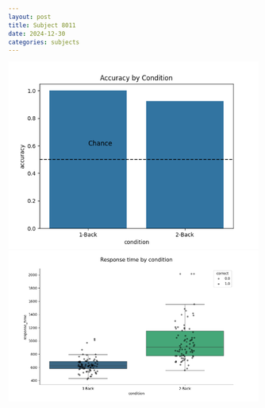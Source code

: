 ```yaml
---
layout: post
title: Subject 8011
date: 2024-12-30
categories: subjects
---
```


![](data/8011/run-19/8011_ATS_acc.png)
![](data/8011/run-19/8011_ATS_rt.png)
